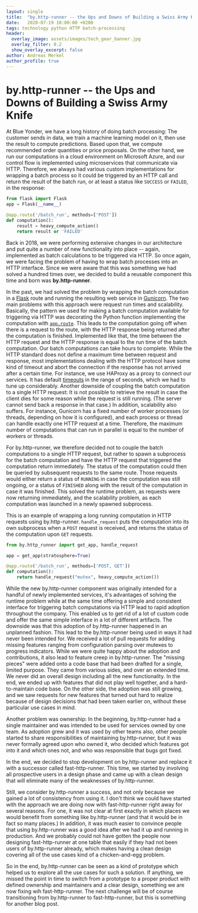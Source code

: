 ```yaml
---
layout: single
title:  "by.http-runner -- the Ups and Downs of Building a Swiss Army Knife"
date:   2020-07-19 10:00:00 +0200
tags: technology python HTTP batch-processing
header:
  overlay_image: assets/images/tech_gear_banner.jpg
  overlay_filter: 0.2
  show_overlay_excerpt: false
author: Andreas Merkel
author_profile: true
---
```

# by.http-runner -- the Ups and Downs of Building a Swiss Army Knife

At Blue Yonder, we have a long history of doing batch processing: 
The customer sends in data, we train a machine learning model on it, then use the result to compute predictions.
Based upon that, we compute recommended order quantities or price proposals.
On the other hand, we run our computations in a cloud environment on Microsoft Azure, and our control flow is
implemented using microservices that communicate via HTTP.
Therefore, we always had various custom implementations for wrapping a batch process so it could be triggered by an HTTP call
and return the result of the batch run, or at least a status like `SUCCESS` or `FAILED`, in the response:

```python
from flask import Flask
app = Flask(__name__)

@app.route('/batch_run', methods=['POST'])
def computation():
    result = heavy_compute_action()
    return result or 'FAILED'
```

Back in 2018, we were performing extensive changes in our architecture and put quite a number of new functionality
into place -- again, implemented as batch calculations to be triggered via HTTP. 
So once again, we were facing the problem of having to wrap batch processes into an HTTP interface. 
Since we were aware that this was something we had solved a hundred times over, we decided to build a reusable component
this time and born was **by.http-runner**. 

In the past, we had solved the problem by wrapping the batch computation in a [Flask](https://flask.palletsprojects.com/)
route and running the resulting
web service in [Gunicorn](https://gunicorn.org/).
The two main problems with this approach were request run times and scalability.
Basically, the pattern we used for making a batch computation available for triggering via HTTP was decorating the 
Python function implementing the computation with 
[`app.route`](https://flask.palletsprojects.com/en/1.1.x/quickstart/#routing).
This leads to the computation going off when there is a request to the route, with the HTTP response being returned
after the computation is finished.
Implemented like that, the time between the HTTP request and the HTTP response is equal to the run time of the batch
computation.
Our batch computations can take hours to complete.
While the HTTP standard does not define a maximum time between request and response, most implementations dealing with
the HTTP protocol have some kind of timeout and abort the connection if the response has not arrived after a certain time.
For instance, we use HAProxy as a proxy to connect our services. 
It has default [timeouts](http://cbonte.github.io/haproxy-dconv/2.3/configuration.html#4-timeout%20server) 
in the range of seconds, which we had to tune up considerably.
Another downside of coupling the batch computation to a single HTTP request: It is not possible to retrieve the result
in case the client dies for some reason while the request is still running. 
(The server cannot send back a response in that case.)
In addition, scalability also suffers. 
For instance, Gunicorn has a fixed number of worker
processes (or threads, depending on how it is configured), and each process or thread can handle exactly one
HTTP request at a time.
Therefore, the maximum number of computations that can run in parallel is equal to the number of workers or threads.

For by.http-runner, we therefore decided not to couple the batch computations to a single HTTP request,
but rather to spawn a subprocess for the batch computation and have the HTTP request that triggered the computation
return immediately.
The status of the computation could then be queried by subsequent requests to the same route.
Those requests would either return a status of `RUNNING` in case the computation was still ongoing, 
or a status of `FINISHED` along with the result of the computation in case it was finished.
This solved the runtime problem, as requests were now returning immediately, and the scalability problem, as
each computation was launched in a newly spawned subprocess.

This is an example of wrapping a long running computation in HTTP requests using by.http-runner.
`handle_request` puts the computation into its own subprocess when a `POST` request is received, and
returns the status of the computation upon `GET` requests.

```python
from by.http_runner import get_app, handle_request

app = get_app(stratosphere=True)

@app.route('/batch_run', methods=['POST, GET'])
def computation():
    return handle_request("mutex", heavy_compute_action())
```

While the new by.http-runner component was originally intended for a handful of newly implemented services,
it's advantages of solving the runtime problem while at the same time offering a simple and consistent interface
for triggering batch computations via HTTP lead to rapid adoption throughout the company.
This enabled us to get rid of a lot of custom code and offer the same simple interface in a lot of different
artifacts.
The downside was that this adoption of by.http-runner happened in an unplanned fashion.
This lead to the by.http-runner being used in ways it had never been intended for.
We received a lot of pull requests for adding missing features ranging from configuration parsing over mutexes
to progress indicators.
While we were quite happy about the adoption and contributions, it also lead to feature creep in by.http-runner.
The "missing pieces" were added onto a code base that had been drafted for a single, limited purpose.
They came from various sides, and over an extended time. 
We never did an overall design including all the new functionality.
In the end, we ended up with features that did not play well together, and a hard-to-maintain code base.
On the other side, the adoption was still growing, and we saw requests for new features that turned out hard
to realize because of design decisions that had been taken earlier on, without these particular use cases in mind.

Another problem was ownership: In the beginning, by.http-runner had a single maintainer and was intended to be used for 
services owned by one team. As adoption grew and it was used by other teams also, other people started to share
responsibilities of maintaining by.http-runner, but it was never formally agreed upon who owned it, who decided
which features got into it and which ones not, and who was responsible that bugs got fixed.

In the end, we decided to stop development on by.http-runner and replace it with a successor called fast-http-runner.
This time, we started by involving all prospective users in a design phase and came up with a clean design
that will eliminate many of the weaknesses of by.http-runner.

Still, we consider by.http-runner a success, and not only because we gained a lot of consistency from using it.
I don't think we could have started with the approach we are doing now with fast-http-runner right away for
several reasons. For one, it was not clear at first exactly in which places we would benefit from something
like by.http-runner (and that it would be in fact so many places.) 
In addition, it was much easier to convince people that using by.http-runner was a good idea after we had
it up and running in production. 
And we probably could not have gotten the people now designing fast-http-runner at one table that easily if
they had not been users of by.http-runner already, which makes having a clean design covering all of the use cases
kind of a chicken-and-egg problem.

So in the end, by.http-runner can be seen as a kind of prototype which helped us to explore all the use cases
for such a solution. 
If anything, we missed the point in time to switch from a prototype to a proper product
with defined ownership and maintainers and a clear design, something we are now fixing wih fast-http-runner.
The next challenge will be of course transitioning from by.http-runner to fast-http-runner,
but this is something for another blog post.

      
    
